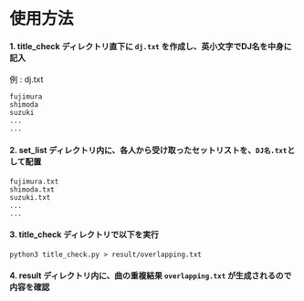 # 使用方法

#### 1. title_check ディレクトリ直下に `dj.txt` を作成し、英小文字でDJ名を中身に記入
例 : dj.txt
```
fujimura
shimoda
suzuki
...
...
```

#### 2. set_list ディレクトリ内に、各人から受け取ったセットリストを、`DJ名.txt`として配置
```
fujimura.txt
shimoda.txt
suzuki.txt
...
...
```


#### 3. title_check ディレクトリで以下を実行
```
python3 title_check.py > result/overlapping.txt
```

#### 4. result ディレクトリ内に、曲の重複結果 `overlapping.txt` が生成されるので内容を確認
